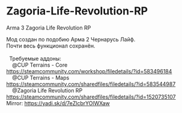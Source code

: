 # Zagoria-Life-Revolution-RP
Arma 3 Zagoria Life Revolution RP

Мод создан по подобию Арма 2 Чернарусь Лайф.<br>
Почти весь функционал сохранён.<br><br>
&nbsp;&nbsp;Требуемые аддоны:<br>
&nbsp;&nbsp;&nbsp;&nbsp;@CUP Terrains - Core	https://steamcommunity.com/workshop/filedetails/?id=583496184<br>
&nbsp;&nbsp;&nbsp;&nbsp;@CUP Terrains - Maps	https://steamcommunity.com/sharedfiles/filedetails/?id=583544987<br>
&nbsp;&nbsp;&nbsp;&nbsp;@Zagoria Life Revolution RP	https://steamcommunity.com/sharedfiles/filedetails/?id=1520735107 &nbsp;&nbsp; Mirror: https://yadi.sk/d/7eZlcbrYOlWXaw<br> <br>
<br>
